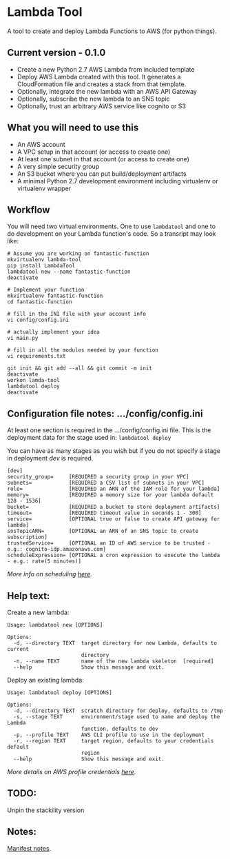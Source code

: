 # Lambda Tool
A tool to create and deploy Lambda Functions to AWS (for python things).


## Current version - 0.1.0

* Create a new Python 2.7 AWS Lambda from included template
* Deploy AWS Lambda created with this tool. It generates a CloudFormation file and creates a stack from that template.
* Optionally, integrate the new lambda with an AWS API Gateway
* Optionally, subscribe the new lambda to an SNS topic
* Optionally, trust an arbitrary AWS service like cognito or S3

## What you will need to use this

* An AWS account
* A VPC setup in that account (or access to create one)
* At least one subnet in that account (or access to create one)
* A very simple security group
* An S3 bucket where you can put build/deployment artifacts
* A minimal Python 2.7 development environment including virtualenv or virtualenv wrapper

## Workflow

You will need two virtual environments. One to use ```lambdatool``` and one to do development on your Lambda function's code. So a transript may look like:

```
# Assume you are working on fantastic-function
mkvirtualenv lambda-tool
pip install LambdaTool
lambdatool new --name fantastic-function
deactivate

# Implement your function
mkvirtualenv fantastic-function
cd fantastic-function

# fill in the INI file with your account info
vi config/config.ini

# actually implement your idea
vi main.py

# fill in all the modules needed by your function
vi requirements.txt

git init && git add --all && git commit -m init
deactivate
workon lamda-tool
lambdatool deploy
deactivate
```

## Configuration file notes: .../config/config.ini
At least one section is required in the .../config/config.ini file. This is the deployment data for the stage used in:
```lambdatool deploy```

You can have as many stages as you wish but if you do not specify a stage in deployment *dev* is required.

```
[dev]
security_group=     [REQUIRED a security group in your VPC]
subnets=            [REQUIRED a CSV list of subnets in your VPC]
role=               [REQUIRED an ARN of the IAM role for your lambda]
memory=             [REQUIRED a memory size for your lambda default 128 - 1536]
bucket=             [REQUIRED a bucket to store deployment artifacts]
timeout=            [REQUIRED timeout value in seconds 1 - 300]
service=            [OPTIONAL true or false to create API gateway for lambda]
snsTopicARN=        [OPTIONAL an ARN of an SNS topic to create subscription]
trustedService=     [OPTIONAL an ID of AWS service to be trusted - e.g.: cognito-idp.amazonaws.com]
scheduleExpression= [OPTIONAL a cron expression to execute the lambda - e.g.: rate(5 minutes)]
```
*More info on scheduling [here](http://docs.aws.amazon.com/lambda/latest/dg/tutorial-scheduled-events-schedule-expressions.html).*


## Help text:
Create a new lambda:
```
Usage: lambdatool new [OPTIONS]

Options:
  -d, --directory TEXT  target directory for new Lambda, defaults to current
                        directory
  -n, --name TEXT       name of the new lambda skeleton  [required]
  --help                Show this message and exit.
```

Deploy an existing lambda:
```
Usage: lambdatool deploy [OPTIONS]

Options:
  -d, --directory TEXT  scratch directory for deploy, defaults to /tmp
  -s, --stage TEXT      environment/stage used to name and deploy the Lambda
                        function, defaults to dev
  -p, --profile TEXT    AWS CLI profile to use in the deployment
  -r, --region TEXT     target region, defaults to your credentials default
                        region
  --help                Show this message and exit.
```
*More details on AWS profile credentials [here](http://docs.aws.amazon.com/cli/latest/userguide/cli-chap-getting-started.html).*


## TODO:
Unpin the stackility version


## Notes:
[Manifest notes](http://python-packaging.readthedocs.io/en/latest/non-code-files.html "Title").
